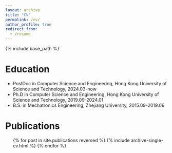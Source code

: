 ```yaml
---
layout: archive
title: "CV"
permalink: /cv/
author_profile: true
redirect_from:
  - /resume
---
```


{% include base_path %}

Education
======
* PostDoc in Computer Science and Engineering, Hong Kong University of Science and Technology, 2024.03-now
* Ph.D in Computer Science and Engineering, Hong Kong University of Science and Technology, 2019.09-2024.01
* B.S. in Mechatronics Engineering, Zhejiang University, 2015.09-2019.06

Publications
======
  <ul>{% for post in site.publications reversed %}
    {% include archive-single-cv.html %}
  {% endfor %}</ul>
  
